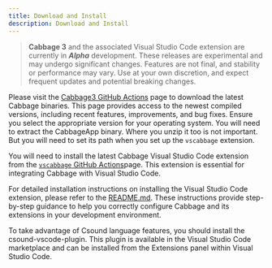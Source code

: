 ```yaml
---
title: Download and Install
description: Download and Install
---
```


> **Cabbage 3** and the associated Visual Studio Code extension are currently in ***Alpha*** development. These releases are experimental and may undergo significant changes. Features are not final, and stability or performance may vary. Use at your own discretion, and expect frequent updates and potential breaking changes.


Please visit the [Cabbage3 GitHub Actions](https://github.com/rorywalsh/cabbage3/actions) page to download the latest Cabbage binaries. This page provides access to the newest compiled versions, including recent features, improvements, and bug fixes. Ensure you select the appropriate version for your operating system. You will need to extract the CabbageApp binary. Where you unzip it too is not important. But you will need to set its path when you set up the `vscabbage` extension. 

You will need to install the latest Cabbage Visual Studio Code extension from the [`vscabbage` GitHub Actions](https://github.com/rorywalsh/cabbage3website/actions)page. This extension is essential for integrating Cabbage with Visual Studio Code.

For detailed installation instructions on installing the Visual Studio Code extension, please refer to the [README.md](https://github.com/rorywalsh/vscabbage/blob/main/readme.md). These instructions provide step-by-step guidance to help you correctly configure Cabbage and its extensions in your development environment.

To take advantage of Csound language features, you should install the csound-vscode-plugin. This plugin is available in the Visual Studio Code marketplace and can be installed from the Extensions panel within Visual Studio Code.


